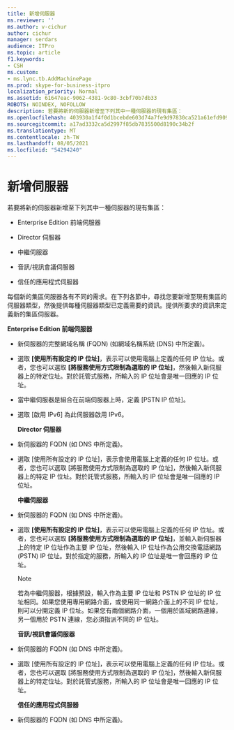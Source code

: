 ```yaml
---
title: 新增伺服器
ms.reviewer: ''
ms.author: v-cichur
author: cichur
manager: serdars
audience: ITPro
ms.topic: article
f1.keywords:
- CSH
ms.custom:
- ms.lync.tb.AddMachinePage
ms.prod: skype-for-business-itpro
localization_priority: Normal
ms.assetid: 61647eac-9062-4381-9c80-3cbf70b7db33
ROBOTS: NOINDEX, NOFOLLOW
description: 若要將新的伺服器新增至下列其中一種伺服器的現有集區：
ms.openlocfilehash: 403930a1f4f0d1bcebde603d74a7fe9d97830ca521a61efd9091861e5ecb5183
ms.sourcegitcommit: a17ad3332ca5d2997f85db7835500d8190c34b2f
ms.translationtype: MT
ms.contentlocale: zh-TW
ms.lasthandoff: 08/05/2021
ms.locfileid: "54294240"
---
```

# <a name="add-server"></a>新增伺服器
 
若要將新的伺服器新增至下列其中一種伺服器的現有集區：
  
- Enterprise Edition 前端伺服器
    
- Director 伺服器
    
- 中繼伺服器
    
- 音訊/視訊會議伺服器
    
- 信任的應用程式伺服器
    
每個新的集區伺服器各有不同的需求。在下列各節中，尋找您要新增至現有集區的伺服器類型，然後提供每種伺服器類型已定義需要的資訊。提供所要求的資訊來定義新的集區伺服器。
  
 **Enterprise Edition 前端伺服器**
  
- 新伺服器的完整網域名稱 (FQDN) (如網域名稱系統 (DNS) 中所定義)。
    
- 選取 **[使用所有設定的 IP 位址]**，表示可以使用電腦上定義的任何 IP 位址。或者，您也可以選取 **[將服務使用方式限制為選取的 IP 位址]**，然後輸入新伺服器上的特定位址。對於託管式服務，所輸入的 IP 位址會是唯一回應的 IP 位址。
    
- 當中繼伺服器是組合在前端伺服器上時，定義 [PSTN IP 位址]。
    
- 選取 [啟用 IPv6] 為此伺服器啟用 IPv6。
    
  **Director 伺服器**
  
- 新伺服器的 FQDN (如 DNS 中所定義)。
    
- 選取 [使用所有設定的 IP 位址]，表示會使用電腦上定義的任何 IP 位址。或者，您也可以選取 [將服務使用方式限制為選取的 IP 位址]，然後輸入新伺服器上的特定 IP 位址。對於託管式服務，所輸入的 IP 位址會是唯一回應的 IP 位址。
    
  **中繼伺服器**
  
- 新伺服器的 FQDN (如 DNS 中所定義)。
    
- 選取 **[使用所有設定的 IP 位址]**，表示可以使用電腦上定義的任何 IP 位址。或者，您也可以選取 **[將服務使用方式限制為選取的 IP 位址]**，並輸入新伺服器上的特定 IP 位址作為主要 IP 位址，然後輸入 IP 位址作為公用交換電話網路 (PSTN) IP 位址。對於指定的服務，所輸入的 IP 位址是唯一會回應的 IP 位址。
    
    > [!NOTE]
    > 若為中繼伺服器，根據預設，輸入作為主要 IP 位址和 PSTN IP 位址的 IP 位址相同。如果您使用專用網路介面，或使用同一網路介面上的不同 IP 位址，則可以分開定義 IP 位址。如果您有兩個網路介面，一個用於區域網路連線，另一個用於 PSTN 連線，您必須指派不同的 IP 位址。 
  
  **音訊/視訊會議伺服器**
  
- 新伺服器的 FQDN (如 DNS 中所定義)。
    
- 選取 [使用所有設定的 IP 位址]，表示可以使用電腦上定義的任何 IP 位址。或者，您也可以選取 [將服務使用方式限制為選取的 IP 位址]，然後輸入新伺服器上的特定位址。對於託管式服務，所輸入的 IP 位址會是唯一回應的 IP 位址。
    
  **信任的應用程式伺服器**
  
- 新伺服器的 FQDN (如 DNS 中所定義)。
    

